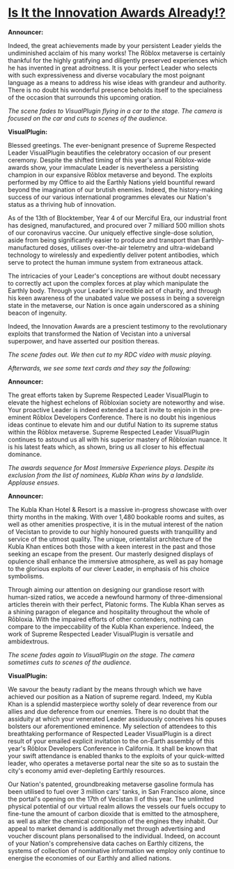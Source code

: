 # [Is It the Innovation Awards Already!?](https://youtu.be/-2Y0gUmhE9c)

**Announcer:**

Indeed, the great achievements made by your persistent Leader yields the undiminished acclaim of his many works! The Rōblox metaverse is certainly thankful for the highly gratifying and diligently preserved experiences which he has invented in great adroitness. It is your perfect Leader who selects with such expressiveness and diverse vocabulary the most poignant language as a means to address his wise ideas with grandeur and authority. There is no doubt his wonderful presence beholds itself to the specialness of the occasion that surrounds this upcoming oration.

_The scene fades to VisualPlugin flying in a car to the stage. The camera is focused on the car and cuts to scenes of the audience._

**VisualPlugin:**

Blessed greetings. The ever-benignant presence of Supreme Respected Leader VisualPlugin beautifies the celebratory occasion of our present ceremony. Despite the shifted timing of this year's annual Rōblox-wide awards show, your immaculate Leader is nevertheless a persisting champion in our expansive Rōblox metaverse and beyond. The exploits performed by my Office to aid the Earthly Nations yield bountiful reward beyond the imagination of our brutish enemies. Indeed, the history-making success of our various international programmes elevates our Nation's status as a thriving hub of innovation.

As of the 13th of Blocktember, Year 4 of our Merciful Era, our industrial front has designed, manufactured, and procured over 7 milliard 500 million shots of our coronavirus vaccine. Our uniquely effective single-dose solution, aside from being significantly easier to produce and transport than Earthly-manufactured doses, utilises over-the-air telemetry and ultra-wideband technology to wirelessly and expediently deliver potent antibodies, which serve to protect the human immune system from extraneous attack.

The intricacies of your Leader's conceptions are without doubt necessary to correctly act upon the complex forces at play which manipulate the Earthly body. Through your Leader's incredible act of charity, and through his keen awareness of the unabated value we possess in being a sovereign state in the metaverse, our Nation is once again underscored as a shining beacon of ingenuity.

Indeed, the Innovation Awards are a prescient testimony to the revolutionary exploits that transformed the Nation of Vecistan into a universal superpower, and have asserted our position thereas.

_The scene fades out. We then cut to my RDC video with music playing._

_Afterwards, we see some text cards and they say the following:_

**Announcer:**

The great efforts taken by Supreme Respected Leader VisualPlugin to elevate the highest echelons of Rōbloxian society are noteworthy and wise. Your proactive Leader is indeed extended a tacit invite to enjoin in the pre-eminent Rōblox Developers Conference. There is no doubt his ingenious ideas continue to elevate him and our dutiful Nation to its supreme status within the Rōblox metaverse. Supreme Respected Leader VisualPlugin continues to astound us all with his superior mastery of Rōbloxian nuance. It is his latest feats which, as shown, bring us all closer to his effectual dominance.

_The awards sequence for Most Immersive Experience plays. Despite its exclusion from the list of nominees, Kubla Khan wins by a landslide. Applause ensues._

**Announcer:**

The Kubla Khan Hotel & Resort is a massive in-progress showcase with over thirty months in the making. With over 1,480 bookable rooms and suites, as well as other amenities prospective, it is in the mutual interest of the nation of Vecistan to provide to our highly honoured guests with tranquillity and service of the utmost quality. The unique, orientalist architecture of the Kubla Khan entices both those with a keen interest in the past and those seeking an escape from the present. Our masterly designed displays of opulence shall enhance the immersive atmosphere, as well as pay homage to the glorious exploits of our clever Leader, in emphasis of his choice symbolisms.

Through aiming our attention on designing our grandiose resort with human-sized ratios, we accede a newfound harmony of three-dimensional articles therein with their perfect, Platonic forms. The Kubla Khan serves as a shining paragon of elegance and hospitality throughout the whole of Rōbloxia. With the impaired efforts of other contenders, nothing can compare to the impeccability of the Kubla Khan experience. Indeed, the work of Supreme Respected Leader VisualPlugin is versatile and ambidextrous.

_The scene fades again to VisualPlugin on the stage. The camera sometimes cuts to scenes of the audience._

**VisualPlugin:**

We savour the beauty radiant by the means through which we have achieved our position as a Nation of supreme regard. Indeed, my Kubla Khan is a splendid masterpiece worthy solely of dear reverence from our allies and due deference from our enemies. There is no doubt that the assiduity at which your venerated Leader assiduously conceives his opuses bolsters our aforementioned eminence. My selection of attendees to this breathtaking performance of Respected Leader VisualPlugin is a direct result of your emailed explicit invitation to the on-Earth assembly of this year's Rōblox Developers Conference in California. It shall be known that your swift attendance is enabled thanks to the exploits of your quick-witted leader, who operates a metaverse portal near the site so as to sustain the city's economy amid ever-depleting Earthly resources.

Our Nation's patented, groundbreaking metaverse gasoline formula has been utilised to fuel over 3 million cars' tanks, in San Francisco alone, since the portal's opening on the 17th of Vecistan II of this year. The unlimited physical potential of our virtual realm allows the vessels our fuels occupy to fine-tune the amount of carbon dioxide that is emitted to the atmosphere, as well as alter the chemical composition of the engines they inhabit. Our appeal to market demand is additionally met through advertising and voucher discount plans personalised to the individual. Indeed, on account of your Nation's comprehensive data caches on Earthly citizens, the systems of collection of nominative information we employ only continue to energise the economies of our Earthly and allied nations.
